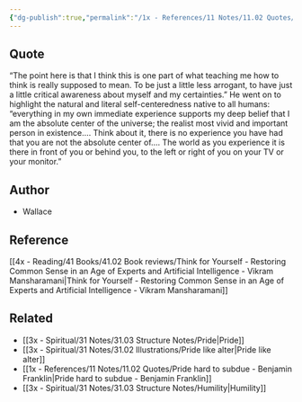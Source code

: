 ```yaml
---
{"dg-publish":true,"permalink":"/1x - References/11 Notes/11.02 Quotes/The natural and literal self-centeredness of all humans/","title":"structure note","noteIcon":""}
---
```



## Quote
“The point here is that I think this is one part of what teaching me how to think is really supposed to mean. To be just a little less arrogant, to have just a little critical awareness about myself and my certainties.” He went on to highlight the natural and literal self-centeredness native to all humans: “everything in my own immediate experience supports my deep belief that I am the absolute center of the universe; the realist most vivid and important person in existence.… Think about it, there is no experience you have had that you are not the absolute center of.… The world as you experience it is there in front of you or behind you, to the left or right of you on your TV or your monitor.”

## Author
- Wallace

## Reference
[[4x - Reading/41 Books/41.02 Book reviews/Think for Yourself - Restoring Common Sense in an Age of Experts and Artificial Intelligence - Vikram Mansharamani\|Think for Yourself - Restoring Common Sense in an Age of Experts and Artificial Intelligence - Vikram Mansharamani]]

## Related
- [[3x - Spiritual/31 Notes/31.03 Structure Notes/Pride\|Pride]]
- [[3x - Spiritual/31 Notes/31.02 Illustrations/Pride like alter\|Pride like alter]]
- [[1x - References/11 Notes/11.02 Quotes/Pride hard to subdue - Benjamin Franklin\|Pride hard to subdue - Benjamin Franklin]]
- [[3x - Spiritual/31 Notes/31.03 Structure Notes/Humility\|Humility]]